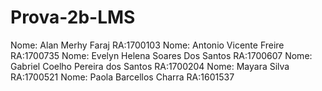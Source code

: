 # Prova-2b-LMS
Nome: Alan Merhy Faraj RA:1700103
Nome: Antonio Vicente Freire RA:1700735
Nome: Evelyn Helena Soares Dos Santos RA:1700607
Nome: Gabriel Coelho Pereira dos Santos RA:1700204
Nome: Mayara Silva RA:1700521
Nome: Paola Barcellos Charra RA:1601537 
